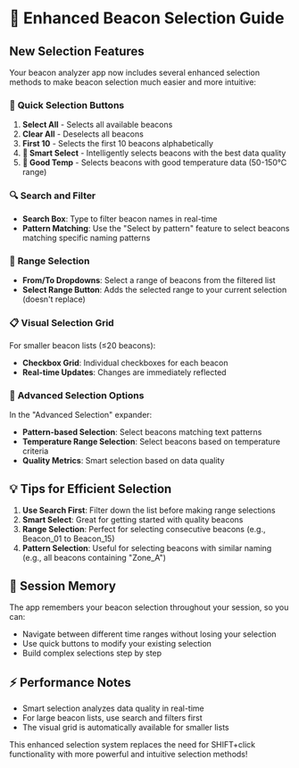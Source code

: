 # 🎯 Enhanced Beacon Selection Guide

## New Selection Features

Your beacon analyzer app now includes several enhanced selection methods to make beacon selection much easier and more intuitive:

### 🚀 **Quick Selection Buttons**

1. **Select All** - Selects all available beacons
2. **Clear All** - Deselects all beacons  
3. **First 10** - Selects the first 10 beacons alphabetically
4. **🧠 Smart Select** - Intelligently selects beacons with the best data quality
5. **🎯 Good Temp** - Selects beacons with good temperature data (50-150°C range)

### 🔍 **Search and Filter**

- **Search Box**: Type to filter beacon names in real-time
- **Pattern Matching**: Use the "Select by pattern" feature to select beacons matching specific naming patterns

### 📏 **Range Selection**

- **From/To Dropdowns**: Select a range of beacons from the filtered list
- **Select Range Button**: Adds the selected range to your current selection (doesn't replace)

### 📋 **Visual Selection Grid**

For smaller beacon lists (≤20 beacons):
- **Checkbox Grid**: Individual checkboxes for each beacon
- **Real-time Updates**: Changes are immediately reflected

### 🎨 **Advanced Selection Options**

In the "Advanced Selection" expander:
- **Pattern-based Selection**: Select beacons matching text patterns
- **Temperature Range Selection**: Select beacons based on temperature criteria
- **Quality Metrics**: Smart selection based on data quality

## 💡 **Tips for Efficient Selection**

1. **Use Search First**: Filter down the list before making range selections
2. **Smart Select**: Great for getting started with quality beacons
3. **Range Selection**: Perfect for selecting consecutive beacons (e.g., Beacon_01 to Beacon_15)
4. **Pattern Selection**: Useful for selecting beacons with similar naming (e.g., all beacons containing "Zone_A")

## 🔄 **Session Memory**

The app remembers your beacon selection throughout your session, so you can:
- Navigate between different time ranges without losing your selection
- Use quick buttons to modify your existing selection
- Build complex selections step by step

## ⚡ **Performance Notes**

- Smart selection analyzes data quality in real-time
- For large beacon lists, use search and filters first
- The visual grid is automatically available for smaller lists

This enhanced selection system replaces the need for SHIFT+click functionality with more powerful and intuitive selection methods!
